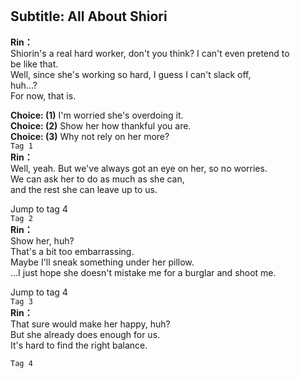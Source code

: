 # 

  
## Subtitle: All About Shiori
  
**Rin：**  
Shiorin's a real hard worker, don't you think? I can't even pretend to  
be like that.  
Well, since she's working so hard, I guess I can't slack off,  
huh...?  
For now, that is.  
  
**Choice: (1)**  I'm worried she's overdoing it.  
**Choice: (2)**  Show her how thankful you are.  
**Choice: (3)**  Why not rely on her more?  
`Tag 1`  
**Rin：**  
Well, yeah. But  we've always got an eye on her, so no worries.  
We can ask her to do as much as she can,  
and the rest she can leave up to us.  
  
Jump to tag 4  
`Tag 2`  
**Rin：**  
Show her, huh?  
That's a bit too embarrassing.  
Maybe I'll sneak something under her pillow.  
...I just hope she doesn't mistake me for a burglar and shoot me.  
  
Jump to tag 4  
`Tag 3`  
**Rin：**  
That sure would make her happy, huh?  
But she already does enough for us.  
It's hard to find the right balance.  
  
`Tag 4`  
